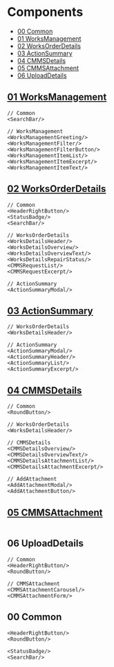 # Components

- [00 Common](#00-common)
- [01 WorksManagement](#01-worksmanagement)
- [02 WorksOrderDetails](#02-worksorderdetails)
- [03 ActionSummary](#03-actionsummary)
- [04 CMMSDetails](#04-cmmsdetails)
- [05 CMMSAttachment](#05-cmmsattachment)
- [06 UploadDetails](#06-uploaddetails)

## [01 WorksManagement](./01%20WorksManagement.md)

```tsx
// Common
<SearchBar/>

// WorksManagement
<WorksManagementGreeting/>
<WorksManagementFilter/>
<WorksManagementFilterButton/>
<WorksManagementItemList/>
<WorksManagementItemExcerpt/>
<WorksManagementItemText/>
```

## [02 WorksOrderDetails](./02%20WorksOrderDetails.md)

```tsx
// Common
<HeaderRightButton/>
<StatusBadge/>
<SearchBar/>

// WorksOrderDetails
<WorksDetailsHeader/>
<WorksDetailsOverview/>
<WorksDetailsOverviewText/>
<WorksDetailsRepairStatus/>
<CMMSRequestList/>
<CMMSRequestExcerpt/>

// ActionSummary
<ActionSummaryModal/>
```

## [03 ActionSummary](./03%20ActionSummary.md)

```tsx
// WorksOrderDetails
<WorksDetailsHeader/>

// ActionSummary
<ActionSummaryModal/>
<ActionSummaryHeader/>
<ActionSummaryList/>
<ActionSummaryExcerpt/>
```

## [04 CMMSDetails](./04%20CMMSDetails.md)

```tsx
// Common
<RoundButton/>

// WorksOrderDetails
<WorksDetailsHeader/>

// CMMSDetails
<CMMSDetailsOverview/>
<CMMSDetailsOverviewText/>
<CMMSDetailsAttachmentList/>
<CMMSDetailsAttachmentExcerpt/>

// AddAttachment
<AddAttachmentModal/>
<AddAttachmentButton/>
```

## [05 CMMSAttachment](./05%20CMMSAttachment.md)

```tsx

```

## 06 UploadDetails

<!-- ](./06%20UploadDetails.md) -->

```tsx
// Common
<HeaderRightButton/>
<RoundButton/>

// CMMSAttachment
<CMMSAttachmentCarousel/>
<CMMSAttachmentForm/>
```

## 00 Common

```tsx
<HeaderRightButton/>
<RoundButton/>

<StatusBadge/>
<SearchBar/>
```
